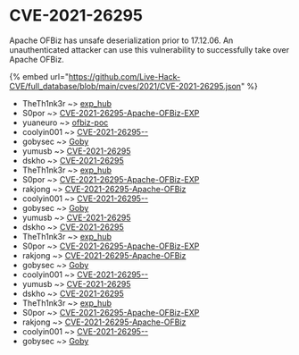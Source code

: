 # CVE-2021-26295

Apache OFBiz has unsafe deserialization prior to 17.12.06. An unauthenticated attacker can use this vulnerability to successfully take over Apache OFBiz.

{% embed url="https://github.com/Live-Hack-CVE/full_database/blob/main/cves/2021/CVE-2021-26295.json" %}


* TheTh1nk3r ~> [exp_hub](https://www.alice-snow.ru/2021/database/cve-2021-26295/exp_hub-theth1nk3r)
* S0por ~> [CVE-2021-26295-Apache-OFBiz-EXP](https://www.alice-snow.ru/2021/database/cve-2021-26295/cve-2021-26295-apache-ofbiz-exp-s0por)
* yuaneuro ~> [ofbiz-poc](https://www.alice-snow.ru/2021/database/cve-2021-26295/ofbiz-poc-yuaneuro)
* coolyin001 ~> [CVE-2021-26295--](https://www.alice-snow.ru/2021/database/cve-2021-26295/cve-2021-26295---coolyin001)
* gobysec ~> [Goby](https://www.alice-snow.ru/2021/database/cve-2021-26295/goby-gobysec)
* yumusb ~> [CVE-2021-26295](https://www.alice-snow.ru/2021/database/cve-2021-26295/cve-2021-26295-yumusb)
* dskho ~> [CVE-2021-26295](https://www.alice-snow.ru/2021/database/cve-2021-26295/cve-2021-26295-dskho)
* TheTh1nk3r ~> [exp_hub](https://www.alice-snow.ru/2021/database/cve-2021-26295/exp_hub-theth1nk3r)
* S0por ~> [CVE-2021-26295-Apache-OFBiz-EXP](https://www.alice-snow.ru/2021/database/cve-2021-26295/cve-2021-26295-apache-ofbiz-exp-s0por)
* rakjong ~> [CVE-2021-26295-Apache-OFBiz](https://www.alice-snow.ru/2021/database/cve-2021-26295/cve-2021-26295-apache-ofbiz-rakjong)
* coolyin001 ~> [CVE-2021-26295--](https://www.alice-snow.ru/2021/database/cve-2021-26295/cve-2021-26295---coolyin001)
* gobysec ~> [Goby](https://www.alice-snow.ru/2021/database/cve-2021-26295/goby-gobysec)
* yumusb ~> [CVE-2021-26295](https://www.alice-snow.ru/2021/database/cve-2021-26295/cve-2021-26295-yumusb)
* dskho ~> [CVE-2021-26295](https://www.alice-snow.ru/2021/database/cve-2021-26295/cve-2021-26295-dskho)
* TheTh1nk3r ~> [exp_hub](https://www.alice-snow.ru/2021/database/cve-2021-26295/exp_hub-theth1nk3r)
* S0por ~> [CVE-2021-26295-Apache-OFBiz-EXP](https://www.alice-snow.ru/2021/database/cve-2021-26295/cve-2021-26295-apache-ofbiz-exp-s0por)
* rakjong ~> [CVE-2021-26295-Apache-OFBiz](https://www.alice-snow.ru/2021/database/cve-2021-26295/cve-2021-26295-apache-ofbiz-rakjong)
* gobysec ~> [Goby](https://www.alice-snow.ru/2021/database/cve-2021-26295/goby-gobysec)
* coolyin001 ~> [CVE-2021-26295--](https://www.alice-snow.ru/2021/database/cve-2021-26295/cve-2021-26295---coolyin001)
* yumusb ~> [CVE-2021-26295](https://www.alice-snow.ru/2021/database/cve-2021-26295/cve-2021-26295-yumusb)
* dskho ~> [CVE-2021-26295](https://www.alice-snow.ru/2021/database/cve-2021-26295/cve-2021-26295-dskho)
* TheTh1nk3r ~> [exp_hub](https://www.alice-snow.ru/2021/database/cve-2021-26295/exp_hub-theth1nk3r)
* S0por ~> [CVE-2021-26295-Apache-OFBiz-EXP](https://www.alice-snow.ru/2021/database/cve-2021-26295/cve-2021-26295-apache-ofbiz-exp-s0por)
* rakjong ~> [CVE-2021-26295-Apache-OFBiz](https://www.alice-snow.ru/2021/database/cve-2021-26295/cve-2021-26295-apache-ofbiz-rakjong)
* coolyin001 ~> [CVE-2021-26295--](https://www.alice-snow.ru/2021/database/cve-2021-26295/cve-2021-26295---coolyin001)
* gobysec ~> [Goby](https://www.alice-snow.ru/2021/database/cve-2021-26295/goby-gobysec)